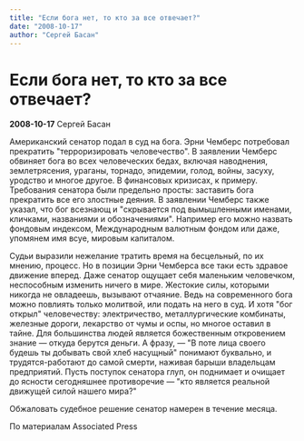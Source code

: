 ```yaml
---
title: "Если бога нет, то кто за все отвечает?"
date: "2008-10-17"
author: "Сергей Басан"
---
```


# Если бога нет, то кто за все отвечает?

**2008-10-17** Сергей Басан

Американский сенатор подал в суд на бога. Эрни Чемберс потребовал прекратить "терроризировать человечество". В заявлении Чемберс обвиняет бога во всех человеческих бедах, включая наводнения, землетрясения, ураганы, торнадо, эпидемии, голод, войны, засуху, уродство и многое другое. В финансовых кризисах, к примеру. Требования сенатора были предельно просты: заставить бога прекратить все его злостные деяния. В заявлении Чемберс также указал, что бог всезнающ и "скрывается под вымышленными именами, кличками, названиями и обозначениями". Например его можно назвать фондовым индексом, Международным валютным фондом или даже, упомянем имя всуе, мировым капиталом.



Судьи выразили нежелание тратить время на бесцельный, по их мнению, процесс. Но в позиции Эрни Чемберса все таки есть здравое движение вперед. Даже сенатор ощущает себя маленьким человечком, неспособным изменить ничего в мире. Жестокие силы, которыми никогда не овладеешь, вызывают отчаяние. Ведь на современного бога можно повлиять только молитвой, или подать на него в суд. И хотя "бог открыл" человечеству: электричество, металлургические комбинаты, железные дороги, лекарство от чумы и оспы, но многое оставил в тайне. Для большинства людей является божественным откровением знание — откуда берутся деньги. А фразу, — "В поте лица своего будешь ты добывать свой хлеб насущный" понимают буквально, и трудятся-работают до самой смерти, наживая барыши владельцам предприятий. Пусть поступок сенатора глуп, он поднимает и очищает до ясности сегодняшнее противоречие — "кто является реальной движущей силой нашего мира?" 



Обжаловать судебное решение сенатор намерен в течение месяца.

По материалам Associated Press
